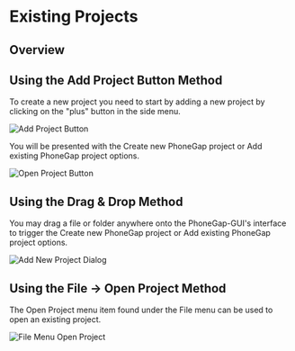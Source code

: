 # Existing Projects

## Overview

## Using the Add Project Button Method

To create a new project you need to start by adding a new project by clicking on the "plus" button in the side menu.

![Add Project Button](https://raw.github.com/hermwong/phonegap-gui/master/docs-assets/create/docs-plus-button.png)

You will be presented with the Create new PhoneGap project or Add existing PhoneGap project options.

![Open Project Button](https://raw.github.com/hermwong/phonegap-gui/master/docs-assets/open/docs-open-existing.png)

## Using the Drag & Drop Method

You may drag a file or folder anywhere onto the PhoneGap-GUI's interface to trigger the Create new PhoneGap project or Add existing PhoneGap project options. 

![Add New Project Dialog](https://raw.github.com/hermwong/phonegap-gui/master/docs-assets/create/docs-open-existing.png)

## Using the File -> Open Project Method

The Open Project menu item found under the File menu can be used to open an existing project.

![File Menu Open Project](https://raw.github.com/hermwong/phonegap-gui/master/docs-assets/open/docs-file-open.png)